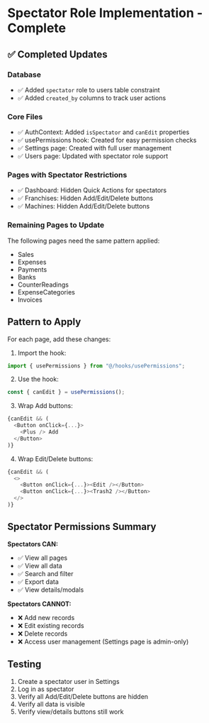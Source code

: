 # Spectator Role Implementation - Complete

## ✅ Completed Updates

### Database
- ✅ Added `spectator` role to users table constraint
- ✅ Added `created_by` columns to track user actions

### Core Files
- ✅ AuthContext: Added `isSpectator` and `canEdit` properties
- ✅ usePermissions hook: Created for easy permission checks
- ✅ Settings page: Created with full user management
- ✅ Users page: Updated with spectator role support

### Pages with Spectator Restrictions
- ✅ Dashboard: Hidden Quick Actions for spectators
- ✅ Franchises: Hidden Add/Edit/Delete buttons
- ✅ Machines: Hidden Add/Edit/Delete buttons

### Remaining Pages to Update
The following pages need the same pattern applied:
- Sales
- Expenses
- Payments
- Banks
- CounterReadings
- ExpenseCategories
- Invoices

## Pattern to Apply

For each page, add these changes:

1. Import the hook:
```typescript
import { usePermissions } from "@/hooks/usePermissions";
```

2. Use the hook:
```typescript
const { canEdit } = usePermissions();
```

3. Wrap Add buttons:
```typescript
{canEdit && (
  <Button onClick={...}>
    <Plus /> Add
  </Button>
)}
```

4. Wrap Edit/Delete buttons:
```typescript
{canEdit && (
  <>
    <Button onClick={...}><Edit /></Button>
    <Button onClick={...}><Trash2 /></Button>
  </>
)}
```

## Spectator Permissions Summary

**Spectators CAN:**
- ✅ View all pages
- ✅ View all data
- ✅ Search and filter
- ✅ Export data
- ✅ View details/modals

**Spectators CANNOT:**
- ❌ Add new records
- ❌ Edit existing records
- ❌ Delete records
- ❌ Access user management (Settings page is admin-only)

## Testing

1. Create a spectator user in Settings
2. Log in as spectator
3. Verify all Add/Edit/Delete buttons are hidden
4. Verify all data is visible
5. Verify view/details buttons still work
